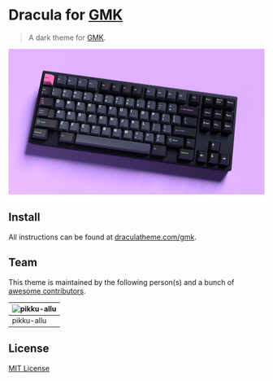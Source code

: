 # Dracula for [GMK](https://geekhack.org/index.php?topic=100727.0)

> A dark theme for [GMK](https://geekhack.org/index.php?topic=100727.0).

![Screenshot](./screenshot.png)

## Install

All instructions can be found at [draculatheme.com/gmk](https://draculatheme.com/gmk).

## Team

This theme is maintained by the following person(s) and a bunch of [awesome contributors](https://github.com/dracula/gmk/graphs/contributors).

![pikku-allu](https://user-images.githubusercontent.com/398893/71210146-93947500-228b-11ea-9cf9-f9e37c48a2b5.jpeg) |
--- |
pikku-allu |

## License

[MIT License](./LICENSE)